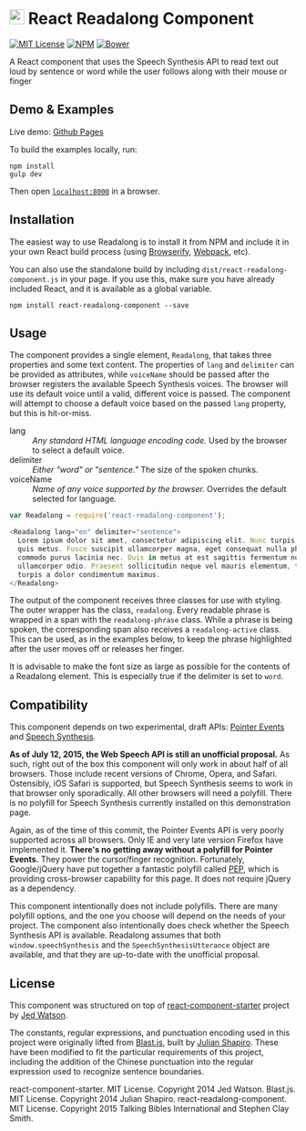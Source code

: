 #  <img src="https://avatars3.githubusercontent.com/u/12140183" width="26" height="26"> React Readalong Component

[![MIT License](https://img.shields.io/github/license/TalkingBibles/react-readalong-component.svg)](LICENSE)
[![NPM](https://img.shields.io/npm/v/react-readalong-component.svg)](https://www.npmjs.com/package/react-readalong-component)
[![Bower](https://img.shields.io/bower/v/react-readalong-component.svg)](bower.json)


A React component that uses the Speech Synthesis API to read text out loud by sentence or word while the user follows
along with their mouse or finger


## Demo & Examples

Live demo: [Github Pages](http://talkingbibles.github.io/react-readalong-component/)

To build the examples locally, run:

```
npm install
gulp dev
```

Then open [`localhost:8000`](http://localhost:8000) in a browser.


## Installation

The easiest way to use Readalong is to install it from NPM and include it in your own React build process (using
[Browserify](http://browserify.org), [Webpack](http://webpack.github.io/), etc).

You can also use the standalone build by including `dist/react-readalong-component.js` in your page. If you use this,
make sure you have already included React, and it is available as a global variable.

```
npm install react-readalong-component --save
```

## Usage

The component provides a single element, `Readalong`, that takes three properties and some text content. The properties
of `lang` and `delimiter` can be provided as attributes, while `voiceName` should be passed after the browser registers
the available Speech Synthesis voices. The browser will use its default voice until a valid, different voice is passed.
The component will attempt to choose a default voice based on the passed `lang` property, but this is hit-or-miss.

<dl>
<dt>lang</dt><dd><em>Any standard HTML language encoding code.</em> Used by the browser to select a default voice.</dd>
<dt>delimiter</dt><dd><em>Either "word" or "sentence."</em> The size of the spoken chunks.</dd>
<dt>voiceName</dt><dd><em>Name of any voice supported by the browser.</em> Overrides the default selected for language.</dd>
</dl>

```javascript
var Readalong = require('react-readalong-component');

<Readalong lang="en" delimiter="sentence">
  Lorem ipsum dolor sit amet, consectetur adipiscing elit. Nunc turpis eros, interdum ut gravida ultrices, pellentesque
  quis metus. Fusce suscipit ullamcorper magna, eget consequat nulla pharetra at. Morbi luctus dapibus nulla, sit amet
  commodo purus lacinia nec. Duis in metus at est sagittis fermentum non dapibus ante. Nulla vitae sodales massa, ut
  ullamcorper odio. Praesent sollicitudin neque vel mauris elementum, tincidunt porta elit aliquet. Nullam tincidunt
  turpis a dolor condimentum maximus.
</Readalong>
```

The output of the component receives three classes for use with styling. The outer wrapper has the class,
`readalong`. Every readable phrase is wrapped in a span with the `readalong-phrase` class.
While a phrase is being spoken, the corresponding span also receives a `readalong-active` class. This
can be used, as in the examples below, to keep the phrase highlighted after the user moves off or releases her
finger.

It is advisable to make the font size as large as possible for the contents of a Readalong element. This is
especially true if the delimiter is set to `word`.


## Compatibility

This component depends on two experimental, draft APIs: [Pointer Events](http://caniuse.com/#feat=pointer)
and [Speech Synthesis](http://caniuse.com/#feat=speech-synthesis).

**As of July 12, 2015, the Web Speech API is still an unofficial proposal.** As such, right out
of the box this component will only work in about half of all browsers. Those include recent versions of Chrome,
Opera, and Safari. Ostensibly, iOS Safari is supported, but Speech Synthesis seems to work in that browser only
sporadically. All other browsers will need a polyfill. There is no polyfill for Speech Synthesis currently
installed on this demonstration page.

Again, as of the time of this commit, the Pointer Events API is very poorly supported across all browsers. Only
IE and very late version Firefox have implemented it. **There's no getting away without a polyfill for Pointer
Events.** They power the cursor/finger recognition. Fortunately, Google/jQuery have put together a fantastic
polyfill called [PEP](https://github.com/jquery/PEP), which is providing cross-browser capability for
this page. It does not require jQuery as a dependency.

This component intentionally does not include polyfills. There are many polyfill options, and the one you choose
will depend on the needs of your project. The component also intentionally does check whether the Speech Synthesis
API is available. Readalong assumes that both `window.speechSynthesis` and the `SpeechSynthesisUtterance` object are
available, and that they are up-to-date with the unofficial proposal.


## License

This component was structured on top of [react-component-starter](https://github.com/JedWatson/react-component-starter)
project by [Jed Watson](https://github.com/JedWatson).

The constants, regular expressions, and punctuation encoding used in this project were originally lifted from
[Blast.js](https://github.com/julianshapiro/blast), built by [Julian Shapiro](https://github.com/julianshapiro). These have
been modified to fit the particular requirements of this project, including the addition of the Chinese punctuation into the
regular expression used to recognize sentence boundaries.

react-component-starter. MIT License. Copyright 2014 Jed Watson.
Blast.js. MIT License. Copyright 2014 Julian Shapiro.
react-readalong-component. MIT License. Copyright 2015 Talking Bibles International and Stephen Clay Smith.

